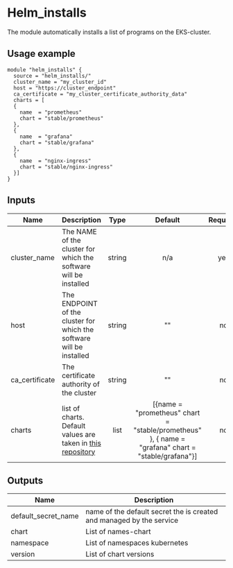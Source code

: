 # Helm_installs
The module automatically installs a list of programs on the EKS-cluster.

## Usage example

```hcl
module "helm_installs" {
  source = "helm_installs/"
  cluster_name = "my_cluster_id"
  host = "https://cluster_endpoint"
  ca_certificate = "my_cluster_certificate_authority_data"
  charts = [
  {
    name  = "prometheus"
    chart = "stable/prometheus"
  },
  {
    name  = "grafana"
    chart = "stable/grafana"
  },
  {
    name  = "nginx-ingress"
    chart = "stable/nginx-ingress"
  }]
}

```

## Inputs

| Name | Description | Type | Default | Required |
|------|-------------|:----:|:-----:|:-----:|
| cluster_name | The NAME of the cluster for which the software will be installed | string | n/a | yes |
| host | The ENDPOINT of the cluster for which the software will be installed | string | "" | no |
| ca_certificate | The certificate authority of the cluster | string | "" | no |
| charts | list of charts. Default values are taken in [this repository](https://github.com/helm/charts) | list | [{name  = "prometheus" chart = "stable/prometheus" }, { name  = "grafana" chart = "stable/grafana"}] | no |

## Outputs

| Name | Description |
|------|-------------|
|default_secret_name | name of the default secret the is created and managed by the service |
|chart | List of names-chart |
|namespace | List of namespaces kubernetes |
|version | List of chart versions |
